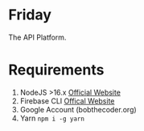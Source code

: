 # Friday
The API Platform.

# Requirements
1. NodeJS >16.x [Official Website](https://nodejs.org/en/)
2. Firebase CLI [Offical Website](https://firebase.google.com/docs/cli)
3. Google Account (bobthecoder.org)
4. Yarn `npm i -g yarn`